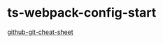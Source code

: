 # ts-webpack-config-start

[github-git-cheat-sheet](https://training.github.com/downloads/ru/github-git-cheat-sheet/)